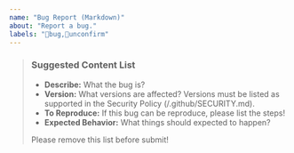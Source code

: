 ```yaml
---
name: "Bug Report (Markdown)"
about: "Report a bug."
labels: "🐛bug,🔵unconfirm"
---
```

> ### Suggested Content List
>
> - **Describe:** What the bug is?
> - **Version:** What versions are affected? Versions must be listed as supported in the Security Policy (/.github/SECURITY.md).
> - **To Reproduce:** If this bug can be reproduce, please list the steps!
> - **Expected Behavior:** What things should expected to happen?
>
> Please remove this list before submit!
